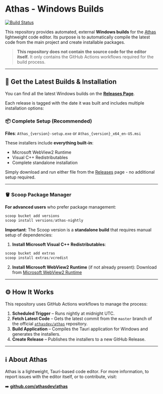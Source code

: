 # Athas - Windows Builds

[![Build Status](https://github.com/R4ULtv/athas-builds/actions/workflows/nightly.yml/badge.svg)](https://github.com/R4ULtv/athas-builds/actions/workflows/nightly.yml)

This repository provides automated, external **Windows builds** for the [Athas](https://github.com/athasdev/athas) lightweight code editor. Its purpose is to automatically compile the latest code from the main project and create installable packages.

> **This repository does not contain the source code for the editor itself.**
> It only contains the GitHub Actions workflows required for the build process.

---

## 🚀 Get the Latest Builds & Installation

You can find all the latest Windows builds on the [**Releases Page**](https://github.com/R4ULtv/athas-builds/releases).

Each release is tagged with the date it was built and includes multiple installation options:

### **📦 Complete Setup (Recommended)**

**Files**: `Athas_{version}-setup.exe` or `Athas_{version}_x64_en-US.msi`

These installers include **everything built-in**:
- Microsoft WebView2 Runtime
- Visual C++ Redistributables
- Complete standalone installation

Simply download and run either file from the [Releases](https://github.com/R4ULtv/athas-builds/releases) page - no additional setup required.

---

### **🪣 Scoop Package Manager**

**For advanced users** who prefer package management:

```powershell
scoop bucket add versions
scoop install versions/athas-nightly
```

**Important**: The Scoop version is a **standalone build** that requires manual setup of dependencies:

1. **Install Microsoft Visual C++ Redistributables**:
  ```powershell
  scoop bucket add extras
  scoop install extras/vcredist
  ```

2. **Install Microsoft WebView2 Runtime** (if not already present):
  Download from [Microsoft WebView2 Runtime](https://developer.microsoft.com/it-it/microsoft-edge/webview2)

---

## ⚙️ How It Works

This repository uses GitHub Actions workflows to manage the process:

1. **Scheduled Trigger** – Runs nightly at midnight UTC.
2. **Fetch Latest Code** – Gets the latest commit from the `master` branch of the official [`athasdev/athas`](https://github.com/athasdev/athas) repository.
3. **Build Application** – Compiles the Tauri application for Windows and generates the installers.
4. **Create Release** – Publishes the installers to a new GitHub Release.

---

## ℹ️ About Athas

Athas is a lightweight, Tauri-based code editor. For more information, to report issues with the editor itself, or to contribute, visit:

➡️ **[github.com/athasdev/athas](https://github.com/athasdev/athas)**
